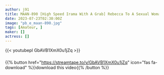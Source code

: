 ```yaml
---
author: j91
title: MAAN-890 [High Speed Irama With A Grab] Rebecca To A Sexual Woman Who Shook Even Though She Was Cheating! Squirting In Seconds When You Blame The Shaved Pussy! ? Suck On A Beautiful Pink Anal! Convulsions Climax With Neck Fingering! Tears In The Eyes Of A Bad Girl With A High-Speed Irama That Grabs Her Head! I Fainted When I Was Having Sex As Much As I Wanted. Reflect On Plenty Of Retaliation Sex! ! [Thorough Throat T*****e] [Standing Woman Erika] (Hirose Erika)
date: 2023-07-23T02:30:00Z
image: "pb_e_maan-890.jpg"
tags: [Amateur, ]
maker: []
actress: []
---
```



{{< youtubepl GbAVB1XmX0u1jZq >}}
###

{{% button href="https://streamtape.to/v/GbAVB1XmX0u1jZq" icon="fas fa-download" %}}download this video{{% /button %}}

